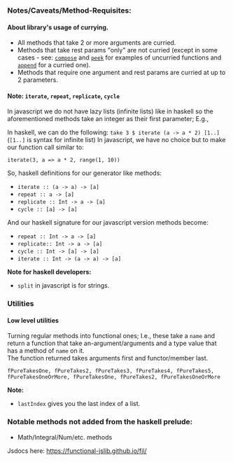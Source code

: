 ### Notes/Caveats/Method-Requisites:

#### About library's usage of currying.
- All methods that take 2 or more arguments are curried.
- Methods that take rest params "only" are not curried (except in some cases - see: [`compose`](https://functional-jslib.github.io/fjl/module-function.html#.compose)  and [`peek`](https://functional-jslib.github.io/fjl/module-console.html#.peek) for examples of uncurried functions and [`append`](https://functional-jslib.github.io/fjl/module-list.html#.append) for a curried one).
- Methods that require one argument and rest params are curried at up to 2 parameters.


#### Note: `iterate`, `repeat`, `replicate`, `cycle`
In javascript we do not have lazy lists (infinite lists) like in haskell so 
the aforementioned methods take an integer as their first parameter;  E.g.,

In haskell, we can do the following: `take 3 $ iterate (a -> a * 2) [1..]` (`[1..]` is syntax for infinite list)
In javascript, we have no choice but to make our function call similar to:
```
iterate(3, a => a * 2, range(1, 10))
```

So, haskell definitions for our generator like methods:  
- `iterate :: (a -> a) -> [a]` 
- `repeat :: a -> [a]`
- `replicate :: Int -> a -> [a]`
- `cycle :: [a] -> [a]`
 
And our haskell signature for our javascript version methods become:
- `repeat :: Int -> a -> [a]`
- `replicate:: Int -> a -> [a]`
- `cycle :: Int -> [a] -> [a]`
- `iterate :: Int -> (a -> a) -> [a]`

**Note for haskell developers:**
- `split` in javascript is for strings.

### Utilities
#### Low level utilities
Turning regular methods into functional ones;  I.e., these 
take a `name` and return a function that take an-argument/arguments and a type value 
that has a method of `name` on it.  
The function returned takes arguments first and functor/member last.
```
fPureTakesOne, fPureTakes2, fPureTakes3, fPureTakes4, fPureTakes5,
fPureTakesOneOrMore, fPureTakesOne, fPureTakes2, fPureTakesOneOrMore
```

**Note:**
- `lastIndex` gives you the last index of a list.

### Notable methods not added from the haskell prelude:
- Math/Integral/Num/etc. methods

Jsdocs here:
https://functional-jslib.github.io/fjl/
